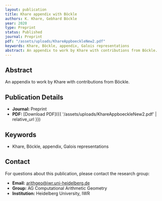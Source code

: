 ```yaml
---
layout: publication
title: Khare appendix with Böckle
authors: K. Khare, Gebhard Böckle
year: 2020
type: Preprint
status: Published
journal: Preprint
pdf: "/assets/uploads/KhareAppboeckleNew2.pdf"
keywords: Khare, Böckle, appendix, Galois representations
abstract: An appendix to work by Khare with contributions from Böckle.
---
```

## Abstract

An appendix to work by Khare with contributions from Böckle.

## Publication Details

- **Journal:** Preprint
- **PDF:** [Download PDF]({{ \'/assets/uploads/KhareAppboeckleNew2.pdf\' | relative_url }})

## Keywords

- Khare, Böckle, appendix, Galois representations


## Contact

For questions about this publication, please contact the research group:
- **Email:** arithgeo@iwr.uni-heidelberg.de
- **Group:** AG Computational Arithmetic Geometry
- **Institution:** Heidelberg University, IWR